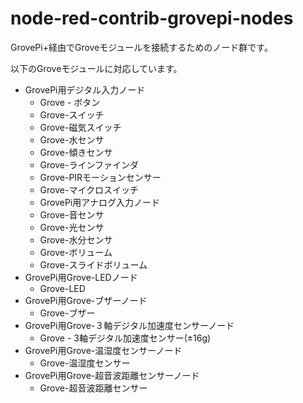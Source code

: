 # node-red-contrib-grovepi-nodes
GrovePi+経由でGroveモジュールを接続するためのノード群です。

以下のGroveモジュールに対応しています。

* GrovePi用デジタル入力ノード
    * Grove - ボタン
    * Grove-スイッチ
    * Grove-磁気スイッチ
    * Grove-水センサ
    * Grove-傾きセンサ
    * Grove-ラインファインダ
    * Grove-PIRモーションセンサー
    * Grove-マイクロスイッチ
    * GrovePi用アナログ入力ノード
    * Grove-音センサ
    * Grove-光センサ
    * Grove-水分センサ
    * Grove-ボリューム
    * Grove-スライドボリューム
* GrovePi用Grove-LEDノード
    * Grove-LED
* GrovePi用Grove-ブザーノード
    * Grove-ブザー
* GrovePi用Grove-３軸デジタル加速度センサーノード
    * Grove - 3軸デジタル加速度センサー(±16g)
* GrovePi用Grove-温湿度センサーノード
    * Grove-温湿度センサー
* GrovePi用Grove-超音波距離センサーノード
    * Grove-超音波距離センサー